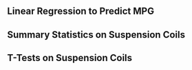 ## Linear Regression to Predict MPG

## Summary Statistics on Suspension Coils

## T-Tests on Suspension Coils
